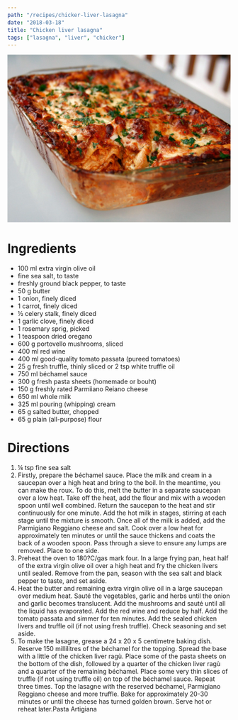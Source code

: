 ```yaml
---
path: "/recipes/chicker-liver-lasagna"
date: "2018-03-18"
title: "Chicken liver lasagna"
tags: ["lasagna", "liver", "chicker"]
---
```


![Lasagna](./lasagna.jpg)

# Ingredients

* 100 ml extra virgin olive oil
* fine sea salt, to taste
* freshly ground black pepper, to taste
* 50 g butter
* 1 onion, finely diced
* 1 carrot, finely diced
* ½ celery stalk, finely diced
* 1 garlic clove, finely diced
* 1 rosemary sprig, picked
* 1 teaspoon dried oregano
* 600 g portovello mushrooms, sliced
* 400 ml red wine
* 400 ml good-quality tomato passata (pureed tomatoes)
* 25 g fresh truffle, thinly sliced or 2 tsp white truffle oil
* 750 ml béchamel sauce
* 300 g fresh pasta sheets (homemade or bouht)
* 150 g freshly rated Parmiiano Reiano cheese
* 650 ml whole milk
* 325 ml pouring (whipping) cream
* 65 g salted butter, chopped
* 65 g plain (all-purpose) flour

# Directions

1.  ¼ tsp fine sea salt
1.  Firstly, prepare the béchamel sauce. Place the milk and cream in a saucepan over a high heat and bring to the boil. In the meantime, you can make the roux. To do this, melt the butter in a separate saucepan over a low heat. Take off the heat, add the flour and mix with a wooden spoon until well combined. Return the saucepan to the heat and stir continuously for one minute. Add the hot milk in stages, stirring at each stage until the mixture is smooth. Once all of the milk is added, add the Parmigiano Reggiano cheese and salt. Cook over a low heat for approximately ten minutes or until the sauce thickens and coats the back of a wooden spoon. Pass through a sieve to ensure any lumps are removed. Place to one side.
1.  Preheat the oven to 180?C/gas mark four. In a large frying pan, heat half of the extra virgin olive oil over a high heat and fry the chicken livers until sealed. Remove from the pan, season with the sea salt and black pepper to taste, and set aside.
1.  Heat the butter and remaining extra virgin olive oil in a large saucepan over medium heat. Sauté the vegetables, garlic and herbs until the onion and garlic becomes translucent. Add the mushrooms and sauté until all the liquid has evaporated. Add the red wine and reduce by half. Add the tomato passata and simmer for ten minutes. Add the sealed chicken livers and truffle oil (if not using fresh truffle). Check seasoning and set aside.
1.  To make the lasagne, grease a 24 x 20 x 5 centimetre baking dish. Reserve 150 millilitres of the béchamel for the topping. Spread the base with a little of the chicken liver ragù. Place some of the pasta sheets on the bottom of the dish, followed by a quarter of the chicken liver ragù and a quarter of the remaining béchamel. Place some very thin slices of truffle (if not using truffle oil) on top of the béchamel sauce. Repeat three times. Top the lasagne with the reserved béchamel, Parmigiano Reggiano cheese and more truffle. Bake for approximately 20-30 minutes or until the cheese has turned golden brown. Serve hot or reheat later.Pasta Artigiana

